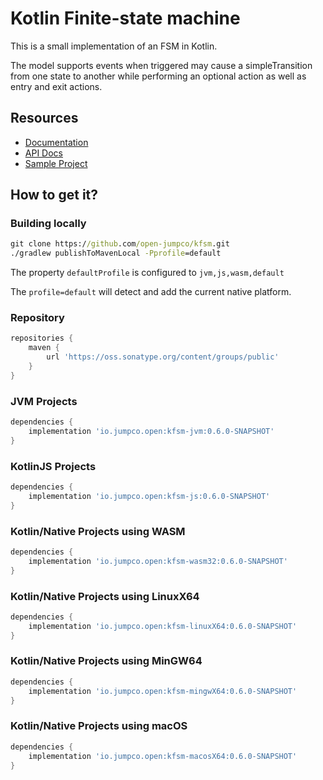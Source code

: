 # Kotlin Finite-state machine

This is a small implementation of an FSM in Kotlin.

The model supports events when triggered may cause a simpleTransition from one state to another while performing an optional action as well as entry and exit actions.

## Resources
* [Documentation](https://open.jumpco.io/projects/kfsm/index.html)
* [API Docs](https://open.jumpco.io/projects/kfsm/javadoc/kfsm/index.html)
* [Sample Project](https://github.com/open-jumpco/kfsm-samples)

## How to get it?

### Building locally

```cmd
git clone https://github.com/open-jumpco/kfsm.git
./gradlew publishToMavenLocal -Pprofile=default
```
The property `defaultProfile` is configured to `jvm,js,wasm,default`

The `profile=default` will detect and add the current native platform.

### Repository
```groovy
repositories {
    maven {
        url 'https://oss.sonatype.org/content/groups/public' 
    }
}
```

### JVM Projects
```groovy
dependencies {
    implementation 'io.jumpco.open:kfsm-jvm:0.6.0-SNAPSHOT'
}
```
### KotlinJS Projects
```groovy
dependencies {
    implementation 'io.jumpco.open:kfsm-js:0.6.0-SNAPSHOT'
}
```
### Kotlin/Native Projects using WASM
```groovy
dependencies {
    implementation 'io.jumpco.open:kfsm-wasm32:0.6.0-SNAPSHOT'    
}
```
### Kotlin/Native Projects using LinuxX64
```groovy
dependencies {
    implementation 'io.jumpco.open:kfsm-linuxX64:0.6.0-SNAPSHOT'    
}
```
### Kotlin/Native Projects using MinGW64
```groovy
dependencies {
    implementation 'io.jumpco.open:kfsm-mingwX64:0.6.0-SNAPSHOT'    
}
```
### Kotlin/Native Projects using macOS
```groovy
dependencies {
    implementation 'io.jumpco.open:kfsm-macosX64:0.6.0-SNAPSHOT'    
}
```

